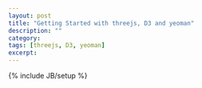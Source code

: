 ```yaml
---
layout: post
title: "Getting Started with threejs, D3 and yeoman"
description: ""
category: 
tags: [threejs, D3, yeoman]
excerpt: 
---
```

{% include JB/setup %}
